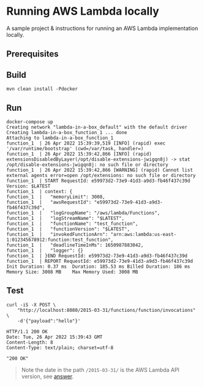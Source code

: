 # Running AWS Lambda locally

A sample project & instructions for running an AWS Lambda implementation locally.

## Prerequisites

## Build

````
mvn clean install -Pdocker
````

## Run

````
docker-compose up
Creating network "lambda-in-a-box_default" with the default driver
Creating lambda-in-a-box_function_1 ... done
Attaching to lambda-in-a-box_function_1
function_1  | 26 Apr 2022 15:39:39,519 [INFO] (rapid) exec '/var/runtime/bootstrap' (cwd=/var/task, handler=)
function_1  | 26 Apr 2022 15:39:42,866 [INFO] (rapid) extensionsDisabledByLayer(/opt/disable-extensions-jwigqn8j) -> stat /opt/disable-extensions-jwigqn8j: no such file or directory
function_1  | 26 Apr 2022 15:39:42,866 [WARNING] (rapid) Cannot list external agents error=open /opt/extensions: no such file or directory
function_1  | START RequestId: e59973d2-73e9-41d3-a9d3-fb46f437c39d Version: $LATEST
function_1  | context: {
function_1  |   "memoryLimit": 3008,
function_1  |   "awsRequestId": "e59973d2-73e9-41d3-a9d3-fb46f437c39d",
function_1  |   "logGroupName": "/aws/lambda/Functions",
function_1  |   "logStreamName": "$LATEST",
function_1  |   "functionName": "test_function",
function_1  |   "functionVersion": "$LATEST",
function_1  |   "invokedFunctionArn": "arn:aws:lambda:us-east-1:012345678912:function:test_function",
function_1  |   "deadlineTimeInMs": 1650987883042,
function_1  |   "logger": {}
function_1  | }END RequestId: e59973d2-73e9-41d3-a9d3-fb46f437c39d
function_1  | REPORT RequestId: e59973d2-73e9-41d3-a9d3-fb46f437c39d	Init Duration: 0.37 ms	Duration: 185.53 ms	Billed Duration: 186 ms	Memory Size: 3008 MB	Max Memory Used: 3008 MB
````

## Test

````
curl -iS -X POST \
    "http://localhost:8080/2015-03-31/functions/function/invocations" \
    -d'{"payload":"hello"}'
    
HTTP/1.1 200 OK
Date: Tue, 26 Apr 2022 15:39:43 GMT
Content-Length: 8
Content-Type: text/plain; charset=utf-8

"200 OK"
````

> Note the date in the path `/2015-03-31/` is the AWS Lambda API version, see [answer](https://stackoverflow.com/questions/68375675/aws-lambda-container-images-invocation).
